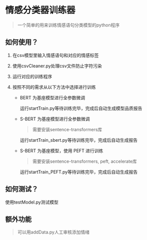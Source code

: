 # 情感分类器训练器

> 一个简单的用来训练情感语句分类模型的python程序

## 如何使用？

1. 在csv模型里输入情感语句和对应的情感标签
2. 使用csvCleaner.py处理csv文件防止字符污染
3. 运行对应的训练程序
4. 按照不同的需求从以下方法中选择进行训练

    - BERT 为基座模型进行全参数微调
  
      运行startTrain.py等待训练完毕，完成后自动生成模型品质报告

    - S-BERT 为基座模型进行全参数微调

      > 需要安装sentence-transformers库

      运行startTrain_sbert.py等待训练完毕，完成后自动生成报告

    - S-BERT 为基座模型，使用 PEFT 进行训练

      > 需要安装sentence-transformers, peft, accelerate库

      运行startTrain_PEFT.py等待训练完毕，完成后自动生成报告

## 如何测试？

  使用testModel.py测试模型

## 额外功能

> 可以用addData.py人工审核添加情绪
